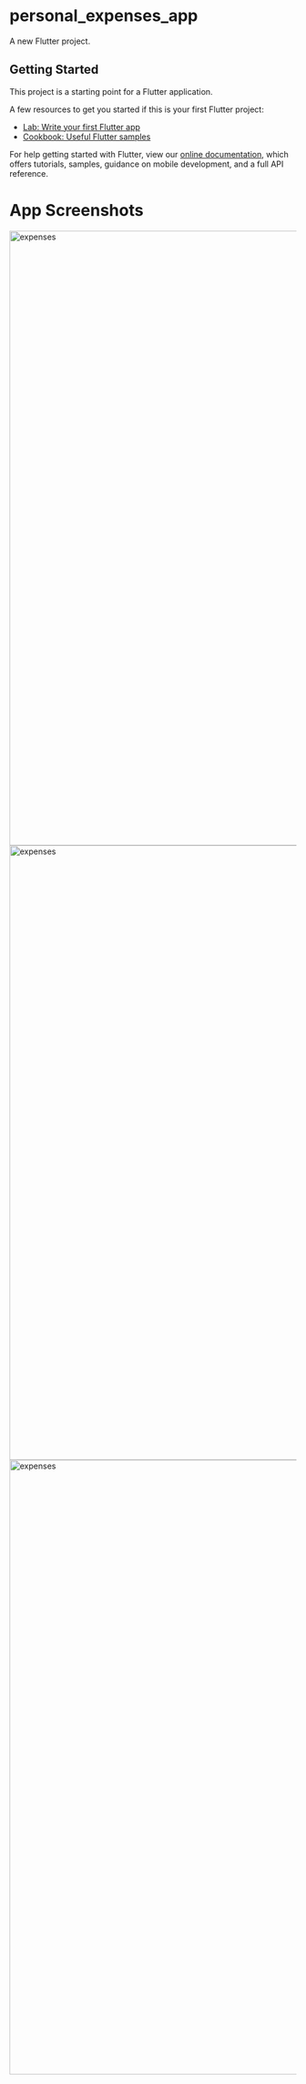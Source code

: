 # personal_expenses_app

A new Flutter project.

## Getting Started

This project is a starting point for a Flutter application.

A few resources to get you started if this is your first Flutter project:

- [Lab: Write your first Flutter app](https://flutter.dev/docs/get-started/codelab)
- [Cookbook: Useful Flutter samples](https://flutter.dev/docs/cookbook)

For help getting started with Flutter, view our
[online documentation](https://flutter.dev/docs), which offers tutorials,
samples, guidance on mobile development, and a full API reference.
# App Screenshots
<img src="https://user-images.githubusercontent.com/15704695/71774104-a5b22b00-2f8e-11ea-944b-6be42b7aa475.png" width="1080" alt="expenses" />

<img src="https://user-images.githubusercontent.com/15704695/71774265-c62fb480-2f91-11ea-863e-8903fdb0e4ed.png" width="1080" alt="expenses" />

<img src="https://user-images.githubusercontent.com/15704695/71774301-13138b00-2f92-11ea-9305-bbb361df1f61.png" width="1080" alt="expenses" />
